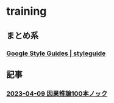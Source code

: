 
# training

## まとめ系

### [Google Style Guides | styleguide](https://google.github.io/styleguide)

## 記事

### [2023-04-09 因果推論100本ノック](https://zenn.dev/s1ok69oo/articles/909ca2e858f43c)
